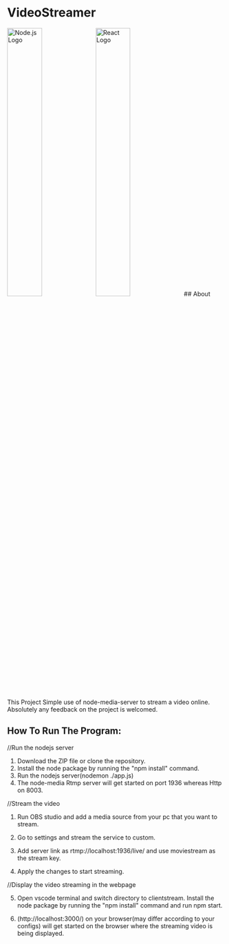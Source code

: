 # VideoStreamer

<img src="https://upload.wikimedia.org/wikipedia/commons/thumb/d/d9/Node.js_logo.svg/1280px-Node.js_logo.svg.png" alt="Node.js Logo" width="40%" height="auto">
 <img src="https://upload.wikimedia.org/wikipedia/commons/thumb/a/a7/React-icon.svg/1280px-React-icon.svg.png" alt="React Logo" width="40%" height="auto">
## About This Project
Simple use of node-media-server to stream a video online.
Absolutely any feedback on the project is welcomed. 


## How To Run The Program:

//Run the nodejs server

1. Download the ZIP file or clone the repository.
2. Install the node package by running the "npm install" command.
3. Run the nodejs server(nodemon ./app.js) 
4. The node-media Rtmp server will get started on port 1936 whereas Http on 8003.

//Stream the video

1. Run OBS studio and add a media source from your pc that you want to stream.

2. Go to settings and stream the service to custom.
3. Add server link as rtmp://localhost:1936/live/ and use moviestream as the stream key.
4. Apply the changes to start streaming.

//Display the video streaming in the webpage

5. Open vscode terminal and switch directory to clientstream. Install the node package by running the "npm install" command and run npm start. 

6. (http://localhost:3000/) on your browser(may differ according to your configs) will get started on the browser where the streaming video is being displayed.


